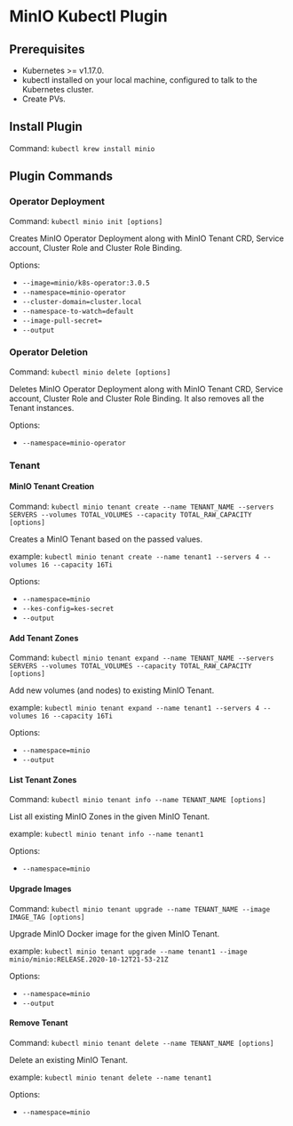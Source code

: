 # MinIO Kubectl Plugin

## Prerequisites

- Kubernetes >= v1.17.0.
- kubectl installed on your local machine, configured to talk to the Kubernetes cluster.
- Create PVs.

## Install Plugin

Command: `kubectl krew install minio`

## Plugin Commands

### Operator Deployment

Command: `kubectl minio init [options]`

Creates MinIO Operator Deployment along with MinIO Tenant CRD, Service account, Cluster Role and Cluster Role Binding.

Options:

- `--image=minio/k8s-operator:3.0.5`
- `--namespace=minio-operator`
- `--cluster-domain=cluster.local`
- `--namespace-to-watch=default`
- `--image-pull-secret=`
- `--output`

### Operator Deletion

Command: `kubectl minio delete [options]`

Deletes MinIO Operator Deployment along with MinIO Tenant CRD, Service account, Cluster Role and Cluster Role Binding. It also removes all the Tenant instances.

Options:

- `--namespace=minio-operator`

### Tenant

#### MinIO Tenant Creation

Command: `kubectl minio tenant create --name TENANT_NAME --servers SERVERS --volumes TOTAL_VOLUMES --capacity TOTAL_RAW_CAPACITY [options]`

Creates a MinIO Tenant based on the passed values.

example: `kubectl minio tenant create --name tenant1 --servers 4 --volumes 16 --capacity 16Ti`

Options:

- `--namespace=minio`
- `--kes-config=kes-secret`
- `--output`

#### Add Tenant Zones

Command: `kubectl minio tenant expand --name TENANT_NAME --servers SERVERS --volumes TOTAL_VOLUMES --capacity TOTAL_RAW_CAPACITY [options]`

Add new volumes (and nodes) to existing MinIO Tenant.

example: `kubectl minio tenant expand --name tenant1 --servers 4 --volumes 16 --capacity 16Ti`

Options:

- `--namespace=minio`
- `--output`

#### List Tenant Zones

Command: `kubectl minio tenant info --name TENANT_NAME [options]`

List all existing MinIO Zones in the given MinIO Tenant.

example: `kubectl minio tenant info --name tenant1`

Options:

- `--namespace=minio`

#### Upgrade Images

Command: `kubectl minio tenant upgrade --name TENANT_NAME --image IMAGE_TAG [options]`

Upgrade MinIO Docker image for the given MinIO Tenant.

example: `kubectl minio tenant upgrade --name tenant1 --image minio/minio:RELEASE.2020-10-12T21-53-21Z`

Options:

- `--namespace=minio`
- `--output`

#### Remove Tenant

Command: `kubectl minio tenant delete --name TENANT_NAME [options]`

Delete an existing MinIO Tenant.

example: `kubectl minio tenant delete --name tenant1`

Options:

- `--namespace=minio`
